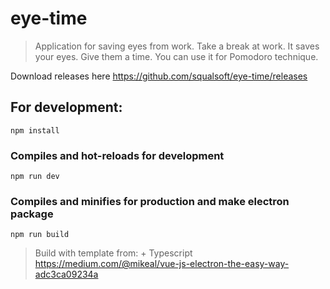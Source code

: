 # eye-time

> Application for saving eyes from work.
> Take a break at work. It saves your eyes.
> Give them a time.
> You can use it for Pomodoro technique.

Download releases here
https://github.com/squalsoft/eye-time/releases

## For development:

```
npm install
```

### Compiles and hot-reloads for development

```
npm run dev
```

### Compiles and minifies for production and make electron package

```
npm run build
```

> Build with template from: + Typescript
> https://medium.com/@mikeal/vue-js-electron-the-easy-way-adc3ca09234a
